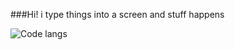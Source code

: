 ###Hi!
i type things into a screen and stuff happens

![Code langs](https://github-readme-stats.vercel.app/api?username=guilded1&show_icons=true&theme=cobalt)
